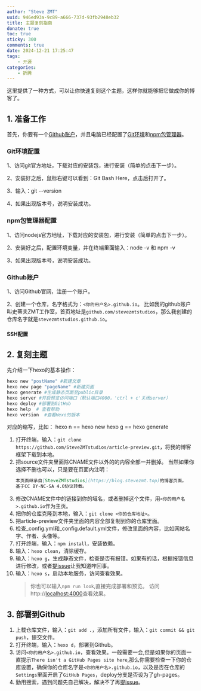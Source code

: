 ```yaml
---
author: "Steve ZMT"
uuid: 946ed93a-9c89-a666-737d-93fb2948eb32
title: 主题复刻指南
donate: true
toc: true
sticky: 300
comments: true
date: 2024-12-21 17:25:47
tags:
    - 开源
categories:
    - 折腾
---
```

这里提供了一种方式，可以让你快速复刻这个主题，这样你就能够把它做成你的博客了。

<!--more-->

## 1. 准备工作
首先，你要有一个[Github账户](https://cloud.tencent.com/developer/article/1487508)，并且电脑已经配置了[Git环境](https://git-scm.com/)和[npm包管理器](https://nodejs.org/en/download/)。

### Git环境配置
1、访问git官方地址，下载对应的安装包，进行安装（简单的点击下一步）。

2、安装好之后，鼠标右键可以看到：Git Bash Here，点击后打开了。

3、输入：git --version

4、如果出现版本号，说明安装成功。

### npm包管理器配置
1、访问nodejs官方地址，下载对应的安装包，进行安装（简单的点击下一步）。

2、安装好之后，配置环境变量，并在终端里面输入：node -v 和 npm -v

3、如果出现版本号，说明安装成功。

### Github账户
1、访问Github官网，注册一个账户。

2、创建一个仓库，名字格式为：`<你的用户名>.github.io`。
比如我的github账户叫史蒂夫ZMT工作室，首页地址是`github.com/stevezmtstudios`，那么我创建的仓库名字就是`stevezmtstudios.github.io`。

#### SSH配置

## 2. 复刻主题

先介绍一下hexo的基本操作：
```bash
hexo new "postName" #新建文章
hexo new page "pageName" #新建页面
hexo generate #生成静态页面至public目录
hexo server #开启预览访问端口（默认端口4000，'ctrl + c'关闭server）
hexo deploy #部署到GitHub
hexo help  # 查看帮助
hexo version  #查看Hexo的版本
```

对应的缩写，比如：
hexo n == hexo new
hexo g == hexo generate


1. 打开终端，输入：`git clone https://github.com/SteveZMTstudios/article-preview.git`，将我的博客框架下载到本地。
2. 把source文件夹里面除CNAME文件以外的的内容全部一并删掉。
   当然如果你选择不删也可以，只是要在页面内注明： 
   ```markdown
   本页面继承自[SteveZMTstudios](https://blog.stevezmt.top)的博客页面。
   基于CC BY-NC-SA 4.0协议转载。
   ```
3. 修改CNAME文件中的链接到你的域名，或者删掉这个文件，用`<你的用户名>.github.io`作为主页。
4. 把你的仓库克隆到本地，输入：`git clone <你的仓库地址>`。
5. 把article-preview文件夹里面的内容全部复制到你的仓库里面。
6. 检查_config.yml和_config.default.yml文件，修改里面的内容，比如网站名字、作者、头像等。
7. 打开终端，输入：`npm install`，安装依赖。
8. 输入：`hexo clean`，清除缓存。
9. 输入：`hexo g`，生成静态文件，检查是否有报错。如果有的话，根据报错信息进行修改，或者[提issue](https://github.com/SteveZMTstudios/article-preview/issues)让我知道咋回事。
10. 输入：`hexo s`，启动本地服务，访问查看效果。
    > 你也可以输入`npm run look`,直接完成部署和预览。
    访问http://[localhost:4000](http://localhost:4000)查看效果。

## 3. 部署到Github
1. 上载仓库文件，输入：`git add .`，添加所有文件，输入：`git commit && git push`，提交文件。
2. 打开终端，输入：`hexo d`，部署到Github。
3. 访问`<你的用户名>.github.io`，查看效果。一般需要一会,但是如果你的页面一直提示`There isn't a GitHub Pages site here`,那么你需要检查一下你的仓库设置，确保你的仓库名字是`<你的用户名>.github.io`，以及是否在仓库的`Settings`里面开启了`GitHub Pages`，deploy分支是否设为了gh-pages。
4. 勤用搜索，遇到问题先自己解决，解决不了再[提issue](https://github.com/SteveZMTstudios/article-preview/issues)。


